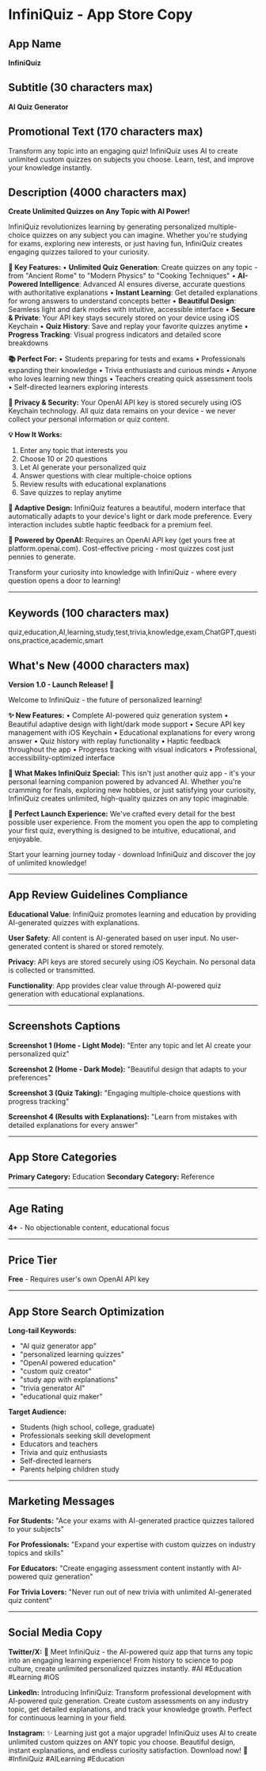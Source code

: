 # InfiniQuiz - App Store Copy

## App Name
**InfiniQuiz**

## Subtitle (30 characters max)
**AI Quiz Generator**

## Promotional Text (170 characters max)
Transform any topic into an engaging quiz! InfiniQuiz uses AI to create unlimited custom quizzes on subjects you choose. Learn, test, and improve your knowledge instantly.

## Description (4000 characters max)

**Create Unlimited Quizzes on Any Topic with AI Power!**

InfiniQuiz revolutionizes learning by generating personalized multiple-choice quizzes on any subject you can imagine. Whether you're studying for exams, exploring new interests, or just having fun, InfiniQuiz creates engaging quizzes tailored to your curiosity.

**🎯 Key Features:**
• **Unlimited Quiz Generation**: Create quizzes on any topic - from "Ancient Rome" to "Modern Physics" to "Cooking Techniques"
• **AI-Powered Intelligence**: Advanced AI ensures diverse, accurate questions with authoritative explanations
• **Instant Learning**: Get detailed explanations for wrong answers to understand concepts better
• **Beautiful Design**: Seamless light and dark modes with intuitive, accessible interface
• **Secure & Private**: Your API key stays securely stored on your device using iOS Keychain
• **Quiz History**: Save and replay your favorite quizzes anytime
• **Progress Tracking**: Visual progress indicators and detailed score breakdowns

**📚 Perfect For:**
• Students preparing for tests and exams
• Professionals expanding their knowledge
• Trivia enthusiasts and curious minds
• Anyone who loves learning new things
• Teachers creating quick assessment tools
• Self-directed learners exploring interests

**🔐 Privacy & Security:**
Your OpenAI API key is stored securely using iOS Keychain technology. All quiz data remains on your device - we never collect your personal information or quiz content.

**💡 How It Works:**
1. Enter any topic that interests you
2. Choose 10 or 20 questions
3. Let AI generate your personalized quiz
4. Answer questions with clear multiple-choice options
5. Review results with educational explanations
6. Save quizzes to replay anytime

**🎨 Adaptive Design:**
InfiniQuiz features a beautiful, modern interface that automatically adapts to your device's light or dark mode preference. Every interaction includes subtle haptic feedback for a premium feel.

**🚀 Powered by OpenAI:**
Requires an OpenAI API key (get yours free at platform.openai.com). Cost-effective pricing - most quizzes cost just pennies to generate.

Transform your curiosity into knowledge with InfiniQuiz - where every question opens a door to learning!

---

## Keywords (100 characters max)
quiz,education,AI,learning,study,test,trivia,knowledge,exam,ChatGPT,questions,practice,academic,smart

## What's New (4000 characters max)

**Version 1.0 - Launch Release! 🎉**

Welcome to InfiniQuiz - the future of personalized learning!

**✨ New Features:**
• Complete AI-powered quiz generation system
• Beautiful adaptive design with light/dark mode support
• Secure API key management with iOS Keychain
• Educational explanations for every wrong answer
• Quiz history with replay functionality
• Haptic feedback throughout the app
• Progress tracking with visual indicators
• Professional, accessibility-optimized interface

**🎯 What Makes InfiniQuiz Special:**
This isn't just another quiz app - it's your personal learning companion powered by advanced AI. Whether you're cramming for finals, exploring new hobbies, or just satisfying your curiosity, InfiniQuiz creates unlimited, high-quality quizzes on any topic imaginable.

**📱 Perfect Launch Experience:**
We've crafted every detail for the best possible user experience. From the moment you open the app to completing your first quiz, everything is designed to be intuitive, educational, and enjoyable.

Start your learning journey today - download InfiniQuiz and discover the joy of unlimited knowledge!

---

## App Review Guidelines Compliance

**Educational Value**: InfiniQuiz promotes learning and education by providing AI-generated quizzes with explanations.

**User Safety**: All content is AI-generated based on user input. No user-generated content is shared or stored remotely.

**Privacy**: API keys are stored securely using iOS Keychain. No personal data is collected or transmitted.

**Functionality**: App provides clear value through AI-powered quiz generation with educational explanations.

---

## Screenshots Captions

**Screenshot 1 (Home - Light Mode):**
"Enter any topic and let AI create your personalized quiz"

**Screenshot 2 (Home - Dark Mode):**
"Beautiful design that adapts to your preferences"

**Screenshot 3 (Quiz Taking):**
"Engaging multiple-choice questions with progress tracking"

**Screenshot 4 (Results with Explanations):**
"Learn from mistakes with detailed explanations for every answer"

---

## App Store Categories

**Primary Category:** Education
**Secondary Category:** Reference

---

## Age Rating
**4+** - No objectionable content, educational focus

---

## Price Tier
**Free** - Requires user's own OpenAI API key

---

## App Store Search Optimization

**Long-tail Keywords:**
- "AI quiz generator app"
- "personalized learning quizzes"
- "OpenAI powered education"
- "custom quiz creator"
- "study app with explanations"
- "trivia generator AI"
- "educational quiz maker"

**Target Audience:**
- Students (high school, college, graduate)
- Professionals seeking skill development
- Educators and teachers
- Trivia and quiz enthusiasts
- Self-directed learners
- Parents helping children study

---

## Marketing Messages

**For Students:**
"Ace your exams with AI-generated practice quizzes tailored to your subjects"

**For Professionals:**
"Expand your expertise with custom quizzes on industry topics and skills"

**For Educators:**
"Create engaging assessment content instantly with AI-powered quiz generation"

**For Trivia Lovers:**
"Never run out of new trivia with unlimited AI-generated quiz content"

---

## Social Media Copy

**Twitter/X:**
🧠 Meet InfiniQuiz - the AI-powered quiz app that turns any topic into an engaging learning experience! From history to science to pop culture, create unlimited personalized quizzes instantly. #AI #Education #Learning #iOS

**LinkedIn:**
Introducing InfiniQuiz: Transform professional development with AI-powered quiz generation. Create custom assessments on any industry topic, get detailed explanations, and track your knowledge growth. Perfect for continuous learning in your field.

**Instagram:**
✨ Learning just got a major upgrade! InfiniQuiz uses AI to create unlimited custom quizzes on ANY topic you choose. Beautiful design, instant explanations, and endless curiosity satisfaction. Download now! 📱 #InfiniQuiz #AILearning #Education